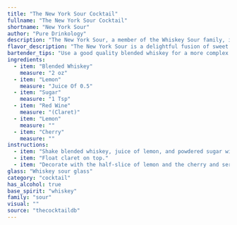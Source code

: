 ```yaml
---
title: "The New York Sour Cocktail"
fullname: "The New York Sour Cocktail"
shortname: "New York Sour"
author: "Pure Drinkology"
description: "The New York Sour, a member of the Whiskey Sour family, is a twist on the classic.  Originating in the late 19th century, it's believed to have been invented in New York City, adding a touch of red wine for a complex, bittersweet finish. "
flavor_description: "The New York Sour is a delightful fusion of sweet and tart. The blended whiskey provides a smooth base, while the lemon juice adds a bright acidity. The simple syrup balances the tartness with a touch of sweetness.  The red wine float adds a layer of complexity, offering notes of dark fruit and a subtle dryness that lingers on the palate. The cherry garnish provides a final touch of sweetness and a burst of vibrant flavor. "
bartender_tips: "Use a good quality blended whiskey for a more complex flavor. Freshly squeezed lemon juice is key.  Dissolve the sugar in the lemon juice to avoid gritty syrup.  Pour the red wine slowly over the back of a spoon to create a distinct layer. Garnish with a cherry or lemon twist. Don't over-shake, as it can make the drink too cloudy."
ingredients:
  - item: "Blended Whiskey"
    measure: "2 oz"
  - item: "Lemon"
    measure: "Juice Of 0.5"
  - item: "Sugar"
    measure: "1 Tsp"
  - item: "Red Wine"
    measure: "(Claret)"
  - item: "Lemon"
    measure: ""
  - item: "Cherry"
    measure: ""
instructions:
  - item: "Shake blended whiskey, juice of lemon, and powdered sugar with ice and strain into a whiskey sour glass."
  - item: "Float claret on top."
  - item: "Decorate with the half-slice of lemon and the cherry and serve."
glass: "Whiskey sour glass"
category: "cocktail"
has_alcohol: true
base_spirit: "whiskey"
family: "sour"
visual: ""
source: "thecocktaildb"
---
```



